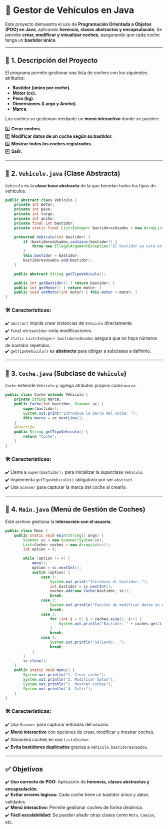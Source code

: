 # 🚗 **Gestor de Vehículos en Java**
Este proyecto demuestra el uso de **Programación Orientada a Objetos (POO) en Java**, aplicando **herencia, clases abstractas y encapsulación**. Se permite **crear, modificar y visualizar coches**, asegurando que cada coche tenga un **bastidor único**.

---

## 📌 **1. Descripción del Proyecto**
El programa permite gestionar una lista de coches con los siguientes atributos:
- **Bastidor (único por coche).**
- **Motor (cc).**
- **Peso (kg).**
- **Dimensiones (Largo y Ancho).**
- **Marca.**

Los coches se gestionan mediante un **menú interactivo** donde se pueden:

1️⃣ **Crear coches.**  
2️⃣ **Modificar datos de un coche según su bastidor.**  
3️⃣ **Mostrar todos los coches registrados.**  
4️⃣ **Salir.**  

---

## 🔹 **2. `Vehiculo.java` (Clase Abstracta)**
`Vehiculo` es la **clase base abstracta** de la que heredan todos los tipos de vehículos.

```java
public abstract class Vehiculo {
    private int motor;
    private int peso;
    private int largo;
    private int ancho;
    private final int bastidor;
    private static final List<Integer> bastidoresUsados = new ArrayList<>();

    protected Vehiculo(int bastidor) {
        if (bastidoresUsados.contains(bastidor)) {
            throw new IllegalArgumentException("El bastidor ya está en uso");
        }
        this.bastidor = bastidor;
        bastidoresUsados.add(bastidor);
    }

    public abstract String getTipoVehiculo();

    public int getBastidor() { return bastidor; }
    public int getMotor() { return motor; }
    public void setMotor(int motor) { this.motor = motor; }
}
```

### **🛠️ Características:**
✔️ `abstract` impide crear instancias de `Vehiculo` directamente.  
✔️ `final` en `bastidor` evita modificaciones.  
✔️ `static List<Integer> bastidoresUsados` asegura que no haya números de bastidor repetidos.  
✔️ `getTipoVehiculo()` es **abstracto** para obligar a subclases a definirlo.  

---

## 🔹 **3. `Coche.java` (Subclase de `Vehiculo`)**
`Coche` extiende `Vehiculo` y agrega atributos propios como `marca`.

```java
public class Coche extends Vehiculo {
    private String marca;
    public Coche(int bastidor, Scanner sc) {
        super(bastidor);
        System.out.print("Introduce la marca del coche: ");
        this.marca = sc.nextLine();
    }
    @Override
    public String getTipoVehiculo() {
        return "Coche";
    }
}
```

### **🛠️ Características:**
✔️ Llama a `super(bastidor);` para inicializar la superclase `Vehiculo`.  
✔️ Implementa `getTipoVehiculo()` obligatorio por ser `abstract`.  
✔️ Usa `Scanner` para capturar la marca del coche al crearlo.  

---

## 🔹 **4. `Main.java` (Menú de Gestión de Coches)**
Este archivo gestiona la **interacción con el usuario**.

```java
public class Main {
    public static void main(String[] args) {
        Scanner sc = new Scanner(System.in);
        List<Coche> coches = new ArrayList<>();
        int option = 0;

        while (option != 4) {
            menu();
            option = sc.nextInt();
            switch (option) {
                case 1:
                    System.out.print("Introduce el bastidor: ");
                    int bastidor = sc.nextInt();
                    coches.add(new Coche(bastidor, sc));
                    break;
                case 2:
                    System.out.println("Función de modificar datos en desarrollo...");
                    break;
                case 3:
                    for (int i = 0; i < coches.size(); i++) {
                        System.out.println("Bastidor: " + coches.get(i).getBastidor());
                    }
                    break;
                case 4:
                    System.out.println("Saliendo...");
                    break;
            }
        }
        sc.close();
    }
    public static void menu() {
        System.out.println("1. Crear coche");
        System.out.println("2. Modificar datos");
        System.out.println("3. Mostrar coches");
        System.out.println("4. Salir");
    }
}
```

### **🛠️ Características:**
✔️ Usa `Scanner` para capturar entradas del usuario.  
✔️ **Menú interactivo** con opciones de crear, modificar y mostrar coches.  
✔️ Almacena coches en una `List<Coche>`.  
✔️ **Evita bastidores duplicados** gracias a `Vehiculo.bastidoresUsados`.  

---

## ✅ **Objetivos**
✔️ **Uso correcto de POO:** Aplicación de **herencia, clases abstractas y encapsulación**.  
✔️ **Evitar errores lógicos:** Cada coche tiene un bastidor único y datos validados.  
✔️ **Menú interactivo:** Permite gestionar coches de forma dinámica.  
✔️ **Fácil escalabilidad:** Se pueden añadir otras clases como `Moto`, `Camion`, etc.  


